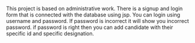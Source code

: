 This project is based on administrative work.
There is a signup and login form that is connected with the database using jsp. 
You can login using username and password.
If password is incorrect it will show you incorrect password.
if password is right then you can add candidate with their specific id and specific designation.
